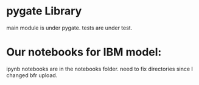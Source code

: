 # pygate Library
main module is under pygate.
tests are under test.

# Our notebooks for IBM model:
ipynb notebooks are in the notebooks folder. need to fix directories since I changed bfr upload.
